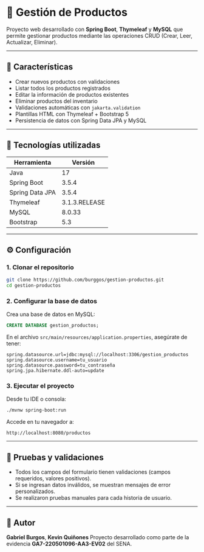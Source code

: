 # 🛒 Gestión de Productos

Proyecto web desarrollado con **Spring Boot**, **Thymeleaf** y **MySQL** que permite
gestionar productos mediante las operaciones CRUD (Crear, Leer, Actualizar, Eliminar).

---

## 🚀 Características

- Crear nuevos productos con validaciones
- Listar todos los productos registrados
- Editar la información de productos existentes
- Eliminar productos del inventario
- Validaciones automáticas con `jakarta.validation`
- Plantillas HTML con Thymeleaf + Bootstrap 5
- Persistencia de datos con Spring Data JPA y MySQL

---

## 🧱 Tecnologías utilizadas

| Herramienta          | Versión       |
|----------------------|---------------|
| Java                 | 17            |
| Spring Boot          | 3.5.4         |
| Spring Data JPA      | 3.5.4         |
| Thymeleaf            | 3.1.3.RELEASE |
| MySQL                | 8.0.33        |
| Bootstrap            | 5.3           |

---

## ⚙️ Configuración

### 1. Clonar el repositorio

```bash
git clone https://github.com/burggos/gestion-productos.git
cd gestion-productos
````

### 2. Configurar la base de datos

Crea una base de datos en MySQL:

```sql
CREATE DATABASE gestion_productos;
```

En el archivo `src/main/resources/application.properties`, asegúrate de tener:

```properties
spring.datasource.url=jdbc:mysql://localhost:3306/gestion_productos
spring.datasource.username=tu_usuario
spring.datasource.password=tu_contraseña
spring.jpa.hibernate.ddl-auto=update
```

### 3. Ejecutar el proyecto

Desde tu IDE o consola:

```bash
./mvnw spring-boot:run
```

Accede en tu navegador a:

```
http://localhost:8080/productos
```

---

## 🧪 Pruebas y validaciones

* Todos los campos del formulario tienen validaciones (campos requeridos, valores positivos).
* Si se ingresan datos inválidos, se muestran mensajes de error personalizados.
* Se realizaron pruebas manuales para cada historia de usuario.

---

## 👤 Autor

**Gabriel Burgos**,
**Kevin Quiñones**
Proyecto desarrollado como parte de la evidencia **GA7-220501096-AA3-EV02** del SENA.
